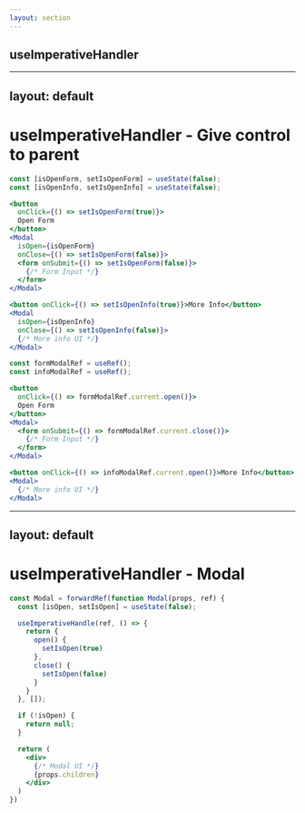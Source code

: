 ```yaml
---
layout: section
---
```


## useImperativeHandler


---
layout: default
---

# useImperativeHandler - Give control to parent

<div grid="~ cols-2 gap-4">

<div>

```jsx 
const [isOpenForm, setIsOpenForm] = useState(false);
const [isOpenInfo, setIsOpenInfo] = useState(false);

<button
  onClick={() => setIsOpenForm(true)}>
  Open Form
</button>
<Modal
  isOpen={isOpenForm}
  onClose={() => setIsOpenForm(false)}>
  <form onSubmit={() => setIsOpenForm(false)}>
    {/* Form Input */}
  </form>
</Modal>

<button onClick={() => setIsOpenInfo(true)}>More Info</button>
<Modal
  isOpen={isOpenInfo}
  onClose={() => setIsOpenInfo(false)}>
  {/* More info UI */}
</Modal>
```

</div>

<div>

```jsx 
const formModalRef = useRef();
const infoModalRef = useRef();

<button
  onClick={() => formModalRef.current.open()}>
  Open Form
</button>
<Modal>
  <form onSubmit={() => formModalRef.current.close()}>
    {/* Form Input */}
  </form>
</Modal>

<button onClick={() => infoModalRef.current.open()}>More Info</button>
<Modal>
  {/* More info UI */}
</Modal>
```

</div>

</div>

---
layout: default
---

# useImperativeHandler - Modal

```jsx 
const Modal = forwardRef(function Modal(props, ref) {
  const [isOpen, setIsOpen] = useState(false);

  useImperativeHandle(ref, () => {
    return {
      open() {
        setIsOpen(true)
      },
      close() {
        setIsOpen(false)
      }
    }
  }, []);

  if (!isOpen) {
    return null;
  }

  return (
    <div>
      {/* Modal UI */}
      {props.children}
    </div>
  )
})
```

